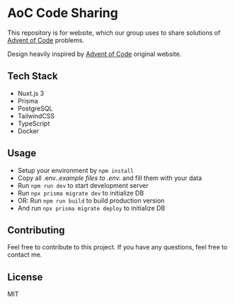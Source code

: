 # AoC Code Sharing

This repository is for website, which our group uses to share solutions of [Advent of Code](https://adventofcode.com/)
problems.

Design heavily inspired by [Advent of Code](https://adventofcode.com/) original website.

## Tech Stack

- Nuxt.js 3
- Prisma
- PostgreSQL
- TailwindCSS
- TypeScript
- Docker

## Usage

- Setup your environment by `npm install`
- Copy all .env.*.example files to .env.* and fill them with your data
- Run `npm run dev` to start development server
- Run `npx prisma migrate dev` to initialize DB
- OR: Run `npm run build` to build production version
- And run `npx prisma migrate deploy` to initialize DB

## Contributing

Feel free to contribute to this project. If you have any questions, feel free to contact me.

## License

MIT


